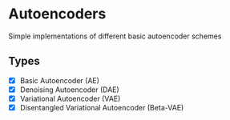 # Autoencoders

Simple implementations of different basic autoencoder schemes

## Types
- [x] Basic Autoencoder (AE)
- [x] Denoising Autoencoder (DAE)
- [x] Variational Autoencoder (VAE)
- [x] Disentangled Variational Autoencoder (Beta-VAE)
